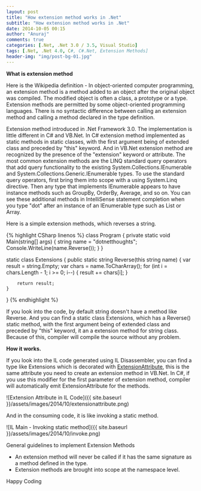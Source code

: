 ```yaml
---
layout: post
title: "How extension method works in .Net"
subtitle: "How extension method works in .Net"
date: 2014-10-05 00:15
author: "Anuraj"
comments: true
categories: [.Net, .Net 3.0 / 3.5, Visual Studio]
tags: [.Net, .Net 4.0, C#, C#.Net, Extension Methods]
header-img: "img/post-bg-01.jpg"
---
```

**What is extension method**

Here is the Wikipedia definition - In object-oriented computer programming, an extension method is a method added to an object after the original object was compiled. The modified object is often a class, a prototype or a type. Extension methods are permitted by some object-oriented programming languages. There is no syntactic difference between calling an extension method and calling a method declared in the type definition.

Extension method introduced in .Net Framework 3.0. The implementation is little different in C# and VB.Net. In C# extension method implemented as static methods in static classes, with the first argument being of extended class and preceded by "this" keyword. And in VB.Net  extension method are recognized by the presence of the "extension" keyword or attribute. The most common extension methods are the LINQ standard query operators that add query functionality to the existing System.Collections.IEnumerable and System.Collections.Generic.IEnumerable<t> types. To use the standard query operators, first bring them into scope with a using System.Linq directive. Then any type that implements IEnumerable</t><t> appears to have instance methods such as GroupBy, OrderBy, Average, and so on. You can see these additional methods in IntelliSense statement completion when you type "dot" after an instance of an IEnumerable</t><t> type such as List</t><t> or Array. 

Here is a simple extension methods, which reverses a string.

{% highlight CSharp linenos %}
class Program
{
    private static void Main(string[] args)
    {
        string name = "dotnetthoughts";
        Console.WriteLine(name.Reverse());
    }
}

static class Extensions
{
    public static string Reverse(this string name)
    {
        var result = string.Empty;
        var chars = name.ToCharArray();
        for (int i = chars.Length - 1; i >= 0; i--)
        {
            result += chars[i];
        }

        return result;
    }
}
{% endhighlight %}

If you look into the code, by default string doesn't have a method like Reverse. And you can find a static class Extensions, which has a Reverse() static method, with the first argument being of extended class and preceded by "this" keyword, it an a extension method for string class. Because of this, compiler will compile the source without any problem.

**How it works.**

If you look into the IL code generated using IL Disassembler, you can find a type like Extensions which is decorated with [ExtensionAttribute](http://msdn.microsoft.com/en-us/library/system.runtime.compilerservices.extensionattribute(v=vs.110).aspx), this is the same attribute you need to create an extension method in VB.Net. In C#, if you use this modifier for the first parameter of extension method, compiler will automatically emit ExtensionAttribute for the methods.

![Extension Attribute in IL Code]({{ site.baseurl }}/assets/images/2014/10/extensionattribute.png)

And in the consuming code, it is like invoking a static method.

![IL Main - Invoking static method]({{ site.baseurl }}/assets/images/2014/10/invoke.png)

General guidelines to implement Extension Methods 


*   An extension method will never be called if it has the same signature as a method defined in the type.
*   Extension methods are brought into scope at the namespace level.

Happy Coding
</t>
